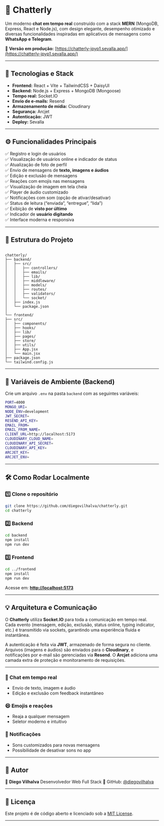 # 💬 Chatterly

Um moderno **chat em tempo real** construído com a stack **MERN** (MongoDB, Express, React e Node.js), com design elegante, desempenho otimizado e diversas funcionalidades inspiradas em aplicativos de mensagens como **WhatsApp e Telegram**.

🔗 **Versão em produção:** [https://chatterly-jpyp1.sevalla.app/](https://chatterly-jpyp1.sevalla.app/)

---

## 🚀 Tecnologias e Stack

- **Frontend:** React + Vite + TailwindCSS + DaisyUI  
- **Backend:** Node.js + Express + MongoDB (Mongoose)  
- **Tempo real:** Socket.IO  
- **Envio de e-mails:** Resend  
- **Armazenamento de mídia:** Cloudinary  
- **Segurança:** Arcjet  
- **Autenticação:** JWT  
- **Deploy:** Sevalla

---

## ⚙️ Funcionalidades Principais

✅ Registro e login de usuários  
✅ Visualização de usuários online e indicador de status  
✅ Atualização de foto de perfil  
✅ Envio de mensagens de **texto, imagens e áudios**  
✅ Edição e exclusão de mensagens  
✅ Reações com emojis nas mensagens  
✅ Visualização de imagem em tela cheia  
✅ Player de áudio customizado  
✅ Notificações com som (opção de ativar/desativar)  
✅ Status de leitura (“enviada”, “entregue”, “lida”)  
✅ Exibição de **visto por último**  
✅ Indicador de **usuário digitando**  
✅ Interface moderna e responsiva  

---

## 🧩 Estrutura do Projeto

```

chatterly/
├── backend/
│   ├── src/
│   │   ├── controllers/
│   │   ├── emails/
│   │   ├── lib/
│   │   ├── middleware/
│   │   ├── models/
│   │   ├── routes/
│   │   ├── validators/
│   │   └── socket/
│   ├── index.js
│   └── package.json
│
└── frontend/
├── src/
│   ├── components/
│   ├── hooks/
│   ├── lib/
│   ├── pages/
│   ├── store/
│   ├── utils/
│   ├── App.jsx
│   └── main.jsx
├── package.json
└── tailwind.config.js

````

---

## 🔐 Variáveis de Ambiente (Backend)

Crie um arquivo `.env` na pasta `backend` com as seguintes variáveis:

```bash
PORT=4000
MONGO_URI=
NODE_ENV=development
JWT_SECRET=
RESEND_API_KEY=
EMAIL_FROM=
EMAIL_FROM_NAME=
CLIENT_URL=http://localhost:5173
CLOUDINARY_CLOUD_NAME=
CLOUDINARY_API_SECRET=
CLOUDINARY_API_KEY=
ARCJET_KEY=
ARCJET_ENV=
````

---

## 🛠️ Como Rodar Localmente

### 1️⃣ Clone o repositório

```bash
git clone https://github.com/diegovilhalva/chatterly.git
cd chatterly
```

### 2️⃣ Backend

```bash
cd backend
npm install
npm run dev
```

### 3️⃣ Frontend

```bash
cd ../frontend
npm install
npm run dev
```

Acesse em: **[http://localhost:5173](http://localhost:5173)**

---

## 💡 Arquitetura e Comunicação

O **Chatterly** utiliza **Socket.IO** para toda a comunicação em tempo real.
Cada evento (mensagem, edição, exclusão, status online, typing indicator, etc.) é transmitido via sockets, garantindo uma experiência fluida e instantânea.

A autenticação é feita via **JWT**, armazenado de forma segura no cliente.
Arquivos (imagens e áudios) são enviados para o **Cloudinary**, e notificações por e-mail são gerenciadas via **Resend**.
O **Arcjet** adiciona uma camada extra de proteção e monitoramento de requisições.

---

### 💬 Chat em tempo real

* Envio de texto, imagem e áudio
* Edição e exclusão com feedback instantâneo

### 😄 Emojis e reações

* Reaja a qualquer mensagem
* Seletor moderno e intuitivo

### 🔔 Notificações

* Sons customizados para novas mensagens
* Possibilidade de desativar sons no app

---

## 🧠 Autor

👤 **Diego Vilhalva**
Desenvolvedor Web Full Stack
📂 GitHub: [@diegovilhalva](https://github.com/diegovilhalva)

---

## 📝 Licença

Este projeto é de código aberto e licenciado sob a [MIT License](LICENSE).

---





